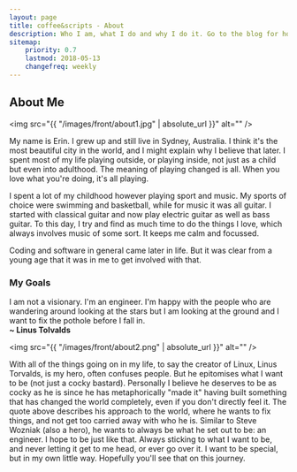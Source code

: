 ```yaml
---
layout: page
title: coffee&scripts - About
description: Who I am, what I do and why I do it. Go to the blog for how I do it.
sitemap:
    priority: 0.7
    lastmod: 2018-05-13
    changefreq: weekly
---
```

## About Me

<span class="image right"><img src="{{ "/images/front/about1.jpg" | absolute_url }}" alt="" /></span>

My name is Erin. I grew up and still live in Sydney, Australia. I think it's the most beautiful city in the world, and I might explain why I believe that later. I spent most of my life playing outside, or playing inside, not just as a child but even into adulthood. The meaning of playing changed is all. When you love what you're doing, it's all playing.

I spent a lot of my childhood however playing sport and music. My sports of choice were swimming and basketball, while for music it was all guitar. I started with classical guitar and now play electric guitar as well as bass guitar. To this day, I try and find as much time to do the things I love, which always involves music of some sort. It keeps me calm and focussed.

Coding and software in general came later in life. But it was clear from a young age that it was in me to get involved with that. 

### My Goals
<div class="box">
  <p>
  I am not a visionary. I'm an engineer. I'm happy with the people who are wandering around looking at the stars but I am looking at the ground and I want to fix the pothole before I fall in.
  <br/>
  <strong>~ Linus Tolvalds</strong>
  </p>
</div>

<span class="image left"><img src="{{ "/images/front/about2.png" | absolute_url }}" alt="" /></span>

With all of the things going on in my life, to say the creator of Linux, Linus Torvalds, is my hero, often confuses people. But he epitomises what I want to be (not just a cocky bastard). Personally I believe he deserves to be as cocky as he is since he has metaphorically "made it" having built something that has changed the world completely, even if you don't directly feel it. The quote above describes his approach to the world, where he wants to fix things, and not get too carried away with who he is. Similar to Steve Wozniak (also a hero), he wants to always be what he set out to be: an engineer. I hope to be just like that. Always sticking to what I want to be, and never letting it get to me head, or ever go over it. I want to be special, but in my own little way. Hopefully you'll see that on this journey.
